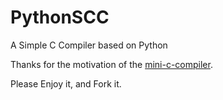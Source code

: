 # PythonSCC
A Simple C Compiler based on Python

Thanks for the motivation of the [mini-c-compiler](https://github.com/vinitkumar/mini-c-compiler).

Please Enjoy it, and Fork it.

